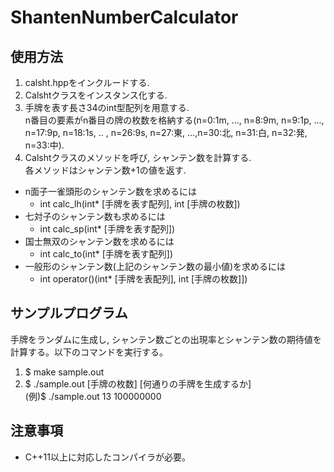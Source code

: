 # ShantenNumberCalculator

## 使用方法
1. calsht.hppをインクルードする.
2. Calshtクラスをインスタンス化する.
3. 手牌を表す長さ34のint型配列を用意する.<br>
n番目の要素がn番目の牌の枚数を格納する(n=0:1m, ..., n=8:9m, n=9:1p, ..., n=17:9p, n=18:1s, .. , n=26:9s, n=27:東, ...,n=30:北, n=31:白, n=32:発, n=33:中).
3. Calshtクラスのメソッドを呼び, シャンテン数を計算する.<br>
各メソッドはシャンテン数+1の値を返す.

  - n面子一雀頭形のシャンテン数を求めるには
    - int calc_lh(int* [手牌を表す配列], int [手牌の枚数])
  - 七対子のシャンテン数も求めるには
    - int calc_sp(int* [手牌を表す配列])
  - 国士無双のシャンテン数を求めるには
    - int calc_to(int* [手牌を表す配列])
  - 一般形のシャンテン数(上記のシャンテン数の最小値)を求めるには
    - int operator()(int* [手牌を表配列], int [手牌の枚数]])

## サンプルプログラム
手牌をランダムに生成し, シャンテン数ごとの出現率とシャンテン数の期待値を計算する。以下のコマンドを実行する。

1. $ make sample.out
2. $ ./sample.out [手牌の枚数] [何通りの手牌を生成するか]<br>
(例)$ ./sample.out 13 100000000

## 注意事項
- C++11以上に対応したコンパイラが必要。

